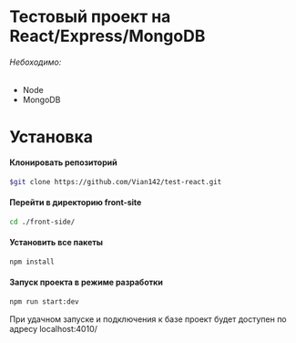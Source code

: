 # Тестовый проект на React/Express/MongoDB

###### Небоходимо:
- Node
- MongoDB

# Установка

#### Клонировать репозиторий

```sh
$git clone https://github.com/Vian142/test-react.git
```

#### Перейти в директорию front-site

```sh
cd ./front-side/
```

#### Установить все пакеты

```sh
npm install
```

#### Запуск проекта в режиме разработки

```sh
npm run start:dev
```

При удачном запуске и подключения к базе проект будет доступен по адресу localhost:4010/